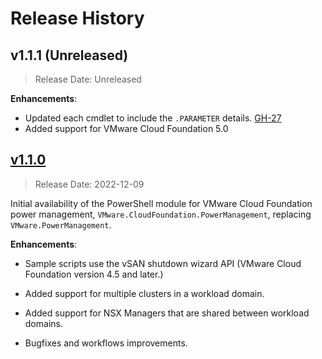 # Release History

## v1.1.1 (Unreleased)

> Release Date: Unreleased

**Enhancements**:

- Updated each cmdlet to include the `.PARAMETER` details. [GH-27](https://github.com/vmware/powershell-module-for-vmware-cloud-foundation-power-management/pull/27)
- Added support for VMware Cloud Foundation 5.0

## [v1.1.0](https://github.com/vmware/powershell-module-for-vmware-cloud-foundation-power-management/releases/tag/v1.1.0)

> Release Date: 2022-12-09

Initial availability of the PowerShell module for VMware Cloud Foundation power management, `VMware.CloudFoundation.PowerManagement`, replacing `VMware.PowerManagement`.

**Enhancements**:

- Sample scripts use the vSAN shutdown wizard API (VMware Cloud Foundation version 4.5 and later.)

- Added support for multiple clusters in a workload domain.

- Added support for NSX Managers that are shared between workload domains.

- Bugfixes and workflows improvements.
